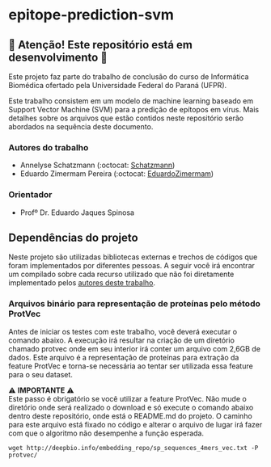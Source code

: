 # epitope-prediction-svm

## :construction: Atenção! Este repositório está em desenvolvimento :construction:

Este projeto faz parte do trabalho de conclusão do curso de Informática Biomédica ofertado pela Universidade Federal do Paraná (UFPR).

Este trabalho consistem em um modelo de machine learning baseado em Support Vector Machine (SVM) para a predição de epítopos em vírus. Mais detalhes sobre os arquivos que estão contidos neste repositório serão abordados na sequência deste documento.

### Autores do trabalho
- Annelyse Schatzmann (:octocat: [Schatzmann](https://github.com/Schatzmann))  
- Eduardo Zimermam Pereira (:octocat: [EduardoZimermam](https://github.com/EduardoZimermam))

### Orientador
- Profº Dr. Eduardo Jaques Spinosa

## Dependências do projeto

Neste projeto são utilizadas bibliotecas externas e trechos de códigos que foram implementados por diferentes pessoas. A seguir você irá encontrar um compilado sobre cada recurso utilizado que não foi diretamente implementado pelos [autores deste trabalho](#autores-do-trabalho).
### Arquivos binário para representação de proteínas pelo método ProtVec
Antes de iniciar os testes com este trabalho, você deverá executar o comando abaixo. A execução irá resultar na criação de um diretório chamado protvec onde em seu interior irá conter um arquivo com 2,6GB de dados. Este arquivo é a representação de proteínas para extração da feature ProtVec e torna-se necessária ao tentar ser utilizada essa feature para o seu dataset.

:warning: **IMPORTANTE** :warning:  
Este passo é obrigatório se você utilizar a feature ProtVec. Não mude o diretório onde será realizado o download e só execute o comando abaixo dentro deste repositório, onde está o README.md do projeto. O caminho para este arquivo está fixado no código e alterar o arquivo de lugar irá fazer com que o algoritmo não desempenhe a função esperada.

```
wget http://deepbio.info/embedding_repo/sp_sequences_4mers_vec.txt -P protvec/
